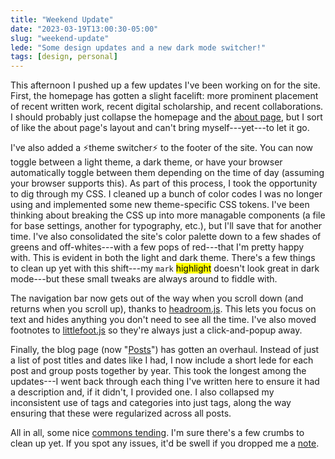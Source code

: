 ```yaml
---
title: "Weekend Update"
date: "2023-03-19T13:00:30-05:00"
slug: "weekend-update"
lede: "Some design updates and a new dark mode switcher!"
tags: [design, personal]
---
```


This afternoon I pushed up a few updates I've been working on for the site. First, the homepage has gotten a slight facelift: more prominent placement of recent written work, recent digital scholarship, and recent collaborations. I should probably just collapse the homepage and the [about page](/about/), but I sort of like the about page's layout and can't bring myself---yet---to let it go.

<!--more-->

I've also added a ⚡️theme switcher⚡️ to the footer of the site. You can now toggle between a light theme, a dark theme, or have your browser automatically toggle between them depending on the time of day (assuming your browser supports this). As part of this process, I took the opportunity to dig through my CSS. I cleaned up a bunch of color codes I was no longer using and implemented some new theme-specific CSS tokens. I've been thinking about breaking the CSS up into more managable components (a file for base settings, another for typography, etc.), but I'll save that for another time. I've also consolidated the site's color palette down to a few shades of greens and off-whites---with a few pops of red---that I'm pretty happy with. This is evident in both the light and dark theme. There's a few things to clean up yet with this shift---my `mark` <mark>highlight</mark> doesn't look great in dark mode---but these small tweaks are always around to fiddle with.

The navigation bar now gets out of the way when you scroll down (and returns when you scroll up), thanks to [headroom.js](https://wicky.nillia.ms/headroom.js/). This lets you focus on text and hides anything you don't need to see all the time. I've also moved footnotes to [littlefoot.js](https://littlefoot.js.org) so they're always just a click-and-popup away.

Finally, the blog page (now "[Posts](/blog/)") has gotten an overhaul. Instead of just a list of post titles and dates like I had, I now include a short lede for each post and group posts together by year. This took the longest among the updates---I went back through each thing I've written here to ensure it had a description and, if it didn't, I provided one. I also collapsed my inconsistent use of tags and categories into just tags, along the way ensuring that these were regularized across all posts.

All in all, some nice [commons tending](http://ayjay.org/Tending.pdf). I'm sure there's a few crumbs to clean up yet. If you spot any issues, it'd be swell if you dropped me a [note](mailto:jason@jasonheppler.org).
